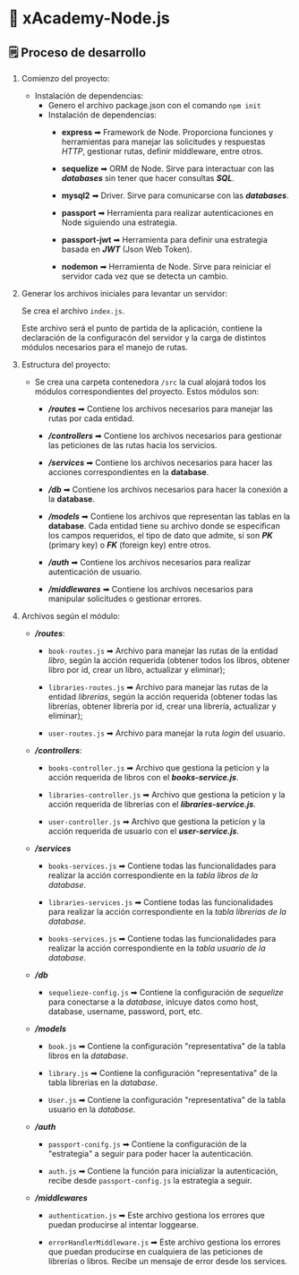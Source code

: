 # 🚀 xAcademy-Node.js

## 🗒 Proceso de desarrollo

1. Comienzo del proyecto:
    * Instalación de dependencias:
        * Genero el archivo package.json con el comando ```npm init```
        * Instalación de dependencias:
            * **express** ➡ Framework de Node. Proporciona funciones y herramientas para manejar las solicitudes y respuestas *HTTP*, gestionar rutas, definir middleware, entre otros.

            * **sequelize** ➡ ORM de Node. Sirve para interactuar con las ***databases*** sin tener que hacer consultas ***SQL***.

            * **mysql2** ➡ Driver. Sirve para comunicarse con las ***databases***.

            * **passport** ➡ Herramienta para realizar autenticaciones en Node siguiendo una estrategia.

            * **passport-jwt** ➡ Herramienta para definir una estrategia basada en ***JWT*** (Json Web Token).

            * **nodemon** ➡ Herramienta de Node. Sirve para reiniciar el servidor cada vez que se detecta un cambio.

2. Generar los archivos iniciales para levantar un servidor:

    Se crea el archivo ```index.js```.
    
    Este archivo será el punto de partida de la aplicación, contiene la declaración de la configuracón del servidor y la carga de distintos módulos necesarios para el manejo de rutas.

3. Estructura del proyecto:
    * Se crea una carpeta contenedora ```/src``` la cual alojará todos los módulos correspondientes del proyecto. Estos módulos son:
        * ***/routes*** ➡ Contiene los archivos necesarios para manejar las rutas por cada entidad.
        
        * ***/controllers*** ➡ Contiene los archivos necesarios para gestionar las peticiones de las rutas hacia los servicios.

        * ***/services*** ➡ Contiene los archivos necesarios para hacer las acciones correspondientes en la **database**.

        * ***/db*** ➡ Contiene los archivos necesarios para hacer la conexión a la **database**.

        * ***/models*** ➡ Contiene los archivos que representan las tablas en la **database**. Cada entidad tiene su archivo donde se especifican los campos requeridos, el tipo de dato que admite, si son ***PK*** (primary key) o ***FK*** (foreign key) entre otros.

        * ***/auth*** ➡ Contiene los archivos necesarios para realizar autenticación de usuario.

        * ***/middlewares*** ➡ Contiene los archivos necesarios para manipular solicitudes o gestionar errores.

4. Archivos según el módulo:
    * ***/routes***:
        * ```book-routes.js``` ➡ Archivo para manejar las rutas de la entidad *libro*, según la acción requerida (obtener todos los libros, obtener libro por id, crear un libro, actualizar y eliminar);
        
        * ```libraries-routes.js``` ➡ Archivo para manejar las rutas de la entidad *librerías*, según la acción requerida (obtener todas las librerías, obtener librería por id, crear una librería, actualizar y eliminar);

        * ```user-routes.js``` ➡ Archivo para manejar la ruta *login* del usuario.
    
    * ***/controllers***: 
        * ```books-controller.js``` ➡ Archivo que gestiona la peticíon y la acción requerida de libros con el ***books-service.js***.

        * ```libraries-controller.js``` ➡ Archivo que gestiona la peticíon y la acción requerida de librerias con el ***libraries-service.js***.

        * ```user-controller.js``` ➡ Archivo que gestiona la peticíon y la acción requerida de usuario con el ***user-service.js***.
    
    * ***/services***
        * ```books-services.js``` ➡ Contiene todas las funcionalidades para realizar la acción correspondiente en la *tabla libros de la database*.

        * ```libraries-services.js``` ➡ Contiene todas las funcionalidades para realizar la acción correspondiente en la *tabla librerias de la database*.

        * ```books-services.js``` ➡ Contiene todas las funcionalidades para realizar la acción correspondiente en la *tabla usuario de la database*.
    
    * ***/db***
        * ```sequelieze-config.js``` ➡ Contiene la configuración de *sequelize* para conectarse a la *database*, inlcuye datos como host, database, username, password, port, etc.

    * ***/models***
         * ```book.js``` ➡ Contiene la configuración "representativa" de la tabla libros en la *database*.

         * ```library.js``` ➡ Contiene la configuración "representativa" de la tabla librerias en la *database*.

         * ```User.js``` ➡ Contiene la configuración "representativa" de la tabla usuario en la *database*.
    
    * ***/auth***
        * ```passport-conifg.js``` ➡ Contiene la configuración de la "estrategia" a seguir para poder hacer la autenticación.

        * ```auth.js``` ➡ Contiene la función para inicializar la autenticación, recibe desde ```passport-config.js``` la estrategia a seguir.

    * ***/middlewares***
         * ```authentication.js``` ➡ Este archivo gestiona los errores que puedan producirse al intentar loggearse.

         * ```errorHandlerMiddleware.js``` ➡ Este archivo gestiona los errores que puedan producirse en cualquiera de las peticiones de librerías o libros. Recibe un mensaje de error desde los services.
      